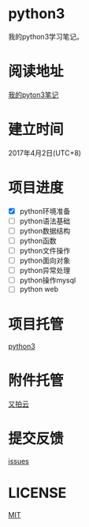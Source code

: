 # python3
我的python3学习笔记。
# 阅读地址
[我的pyton3笔记](https://hysg.gitbooks.io/python3/)
# 建立时间
2017年4月2日(UTC+8)
# 项目进度

- [x] python环境准备
- [ ] python语法基础
- [ ] python数据结构
- [ ] python函数
- [ ] python文件操作
- [ ] python面向对象
- [ ] python异常处理
- [ ] python操作mysql
- [ ] python web

# 项目托管
[python3](https://github.com/hysg/python3)
# 附件托管
[又拍云](https://www.upyun.com)
# 提交反馈
[issues](https://github.com/hysg/python3/issues)
# LICENSE
[MIT](https://github.com/hysg/python3/blob/master/LICENSE)
